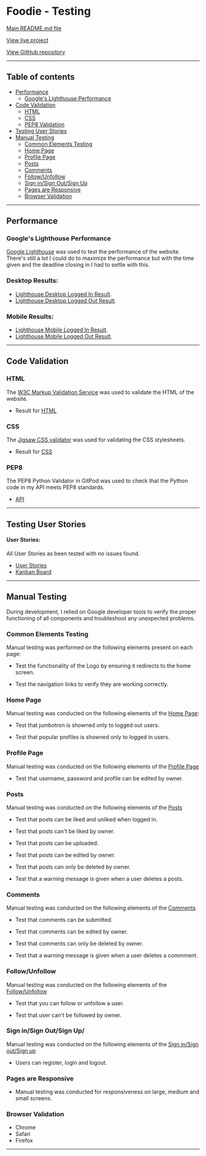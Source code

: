 # Foodie - Testing 

[Main README.md file](/README.md)

[View live project](https://pp5-capell-745fa2049c09.herokuapp.com/)

[View GitHub repository](https://github.com/CharlieApell/project_portfolio_5)

***
## Table of contents
- [Performance](#performance)
  - [Google's Lighthouse Performance](#googles-lighthouse-performance)
- [Code Validation](#code-validation)
  - [HTML](#html)
  - [CSS](#css)
  - [PEP8 Validation](#pep8)
- [Testing User Stories](#Testing-User-Stories)
- [Manual Testing](#Manual-Testing)
    - [Common Elements Testing](#common-elements-testing)
    - [Home Page](#home-page)
    - [Profile Page](#profile-page)
    - [Posts](#posts)
    - [Comments](#comments)
    - [Follow/Unfollow](#followunfollow)
    - [Sign in/Sign Out/Sign Up](#sign-insign-outsign-up)
    - [Pages are Responsive](#pages-are-responsive)
    - [Browser Validation](#Browser-Validation)

***

## Performance

### Google's Lighthouse Performance
[Google Lighthouse](https://developers.google.com/web/tools/lighthouse) was used to test the performance of the website.<br>
There's still a lot I could do to maximize the performance but with the time given and the deadline closing in I had to settle with this.
### Desktop Results:
- [Lighthouse Desktop Logged In Result](./src/assets/testing/lh-loggedin.png).<br>
- [Lighthouse Desktop Logged Out Result](./src/assets/testing/lh-loggedout.png).

### Mobile Results:
- [Lighthouse Mobile Logged In Result](./src/assets/testing/lh-loggedin-m.png).<br>
- [Lighthouse Mobile Logged Out Result](./src/assets/testing/lh-loggedout-m.png).

***

## Code Validation

### HTML
The [W3C Markup Validation Service](https://validator.w3.org/) was used to validate the HTML of the website.
 - Result for [HTML](./src/assets/testing/w3chtml.png)

### CSS
The [Jigsaw CSS validator](https://jigsaw.w3.org/css-validator/) was used for validating the CSS stylesheets.
- Result for [CSS](./src/assets/testing/w3ccss.png)

### PEP8
The PEP8 Python Validator in GitPod was used to check that the Python code in my API meets PEP8 standards.

- [API](./src/assets/testing/pep8.png)

***

## Testing User Stories

#### User Stories:
All User Stories as been tested with no issues found.
- [User Stories](https://github.com/CharlieApell/project_portfolio_5/issues)
- [Kanban Board](https://github.com/users/CharlieApell/projects/7)

***

## Manual Testing

During development, I relied on Google developer tools to verify the proper functioning of all components and troubleshoot any unexpected problems.

### Common Elements Testing
Manual testing was performed on the following elements present on each page:

- Test the functionality of the Logo by ensuring it redirects to the home screen.

- Test the navigation links to verify they are working correctly.

### Home Page
Manual testing was conducted on the following elements of the [Home Page](https://pp5-capell-745fa2049c09.herokuapp.com/):
     
- Test that jumbotron is showned only to logged out users.

- Test that popular profiles is showned only to logged in users.

### Profile Page
Manual testing was conducted on the following elements of the [Profile Page](https://pp5-capell-745fa2049c09.herokuapp.com/)

- Test that username, password and profile can be edited by owner.

### Posts
Manual testing was conducted on the following elements of the [Posts](https://pp5-capell-745fa2049c09.herokuapp.com/)

- Test that posts can be liked and unliked when logged in.

- Test that posts can't be liked by owner.

- Test that posts can be uploaded.

- Test that posts can be edited by owner.

- Test that posts can only be deleted by owner.

- Test that a warning message is given when a user deletes a posts.

### Comments
Manual testing was conducted on the following elements of the [Comments](https://pp5-capell-745fa2049c09.herokuapp.com/)
     
- Test that comments can be submitted.

- Test that comments can be edited by owner.

- Test that comments can only be deleted by owner.

- Test that a warning message is given when a user deletes a commment.

### Follow/Unfollow
Manual testing was conducted on the following elements of the [Follow/Unfollow](https://pp5-capell-745fa2049c09.herokuapp.com/)

- Test that you can follow or unfollow a user.

- Test that user can't be followed by owner.
     
### Sign in/Sign Out/Sign Up/
Manual testing was conducted on the following elements of the [Sign in/Sign out/Sign up](https://pp5-capell-745fa2049c09.herokuapp.com/)

- Users can register, login and logout.

### Pages are Responsive
- Manual testing was conducted for responsiveness on large, medium and small screens.

### Browser Validation
- Chrome
- Safari
- Firefox

***